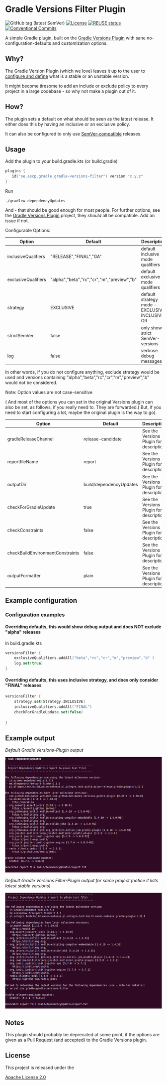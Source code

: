 # Gradle Versions Filter Plugin

![GitHub tag (latest SemVer)](https://img.shields.io/github/v/tag/janderssonse/gradle-versions-filter-plugin)
[![License](https://img.shields.io/badge/License-Apache%202.0-blue.svg)](https://opensource.org/licenses/Apache-2.0)
[![REUSE status](https://api.reuse.software/badge/github.com/janderssonse/gradle-versions-filter-plugin)](https://api.reuse.software/info/github.com/janderssonse/gradle-versions-filter-plugin)
[![Conventional Commits](https://img.shields.io/badge/Conventional%20Commits-1.0.0-yellow.svg)](https://conventionalcommits.org)

A simple Gradle plugin, built on the [Gradle Versions Plugin](https://github.com/ben-manes/gradle-versions-plugin) with sane no-configuration-defaults and customization options.


## Why?

The Gradle Version Plugin (which we love) leaves it up to the user to [configure and define](https://github.com/ben-manes/gradle-versions-plugin#revisions) what is a stable or an unstable version.

It might become tiresome to add an include or exclude policy to every project in a large codebase - so why not make a plugin out of it.

## How?

The plugin sets a default on what should be seen as the latest release.
It either does this by having an inclusive or an exclusive policy.

It can also be configured to only use [SemVer-compatible](https://semver.org/) releases.

## Usage

Add the plugin to your build.gradle.kts (or build.gradle)

```kotlin
plugins {
   id("se.ascp.gradle.gradle-versions-filter") version "x.y.z"
}
```

Run

```shell
./gradlew dependencyUpdates
```

And - that should be good enough for most people. For further options, see the [Gradle Versions Plugin](https://github.com/ben-manes/gradle-versions-plugin) project, they *should* all be compatible.
Add an issue if not.


Configurable Options:

| Option              | Default                                    | Description                                      |
|---------------------|--------------------------------------------|--------------------------------------------------|
| inclusiveQualifiers | "RELEASE","FINAL","GA"                     | default inclusive mode qualifiers                |
| exclusiveQualifiers | "alpha","beta","rc","cr","m","preview","b" | default exclusive mode qualifiers                |
| strategy            | EXCLUSIVE                                  | default strategy mode - EXCLUSIVE, INCLUSIVE, OR |
| strictSemVer        | false                                      | only show strict SemVer-versions                 |
| log                 | false                                      | verbose debug messages                           |

In other words, if you do not configure anything, exclude strategy would be used and versions containing "alpha","beta","rc","cr","m","preview","b" would not be considered.

Note: Option values are not case-sensitive

( And most of the options you can set in the original Versions plugin can also be set, as follows, if you really need to. They are forwarded.)
But, if you need to start configuring a lot, maybe the original plugin is the way to go).

| Option                           | Default                 | Description                             |
|----------------------------------|-------------------------|-----------------------------------------|
| gradleReleaseChannel             | release-candidate       | See the Versions Plugin for description |
| reportfileName                   | report                  | See the Versions Plugin for description |
| outputDir                        | build/dependencyUpdates | See the Versions Plugin for description |
| checkForGradleUpdate             | true                    | See the Versions Plugin for description |
| checkConstraints                 | false                   | See the Versions Plugin for description |
| checkBuildEnvironmentConstraints | false                   | See the Versions Plugin for description |
| outputFormatter                  | plain                   | See the Versions Plugin for description |

## Example configuration


### Configuration examples

#### Overriding defaults, this would show debug output and does NOT exclude "alpha" releases

In build.gradle.kts

```kotlin
versionsFilter {
    exclusiveQualifiers.addAll("beta","rc","cr","m","preview","b" )
    log.set(true)
}
```

#### Overriding defaults, this uses inclusive strategy, and does only consider "FINAL" releases

```kotlin
versionsFilter {
    strategy.set(Strategy.INCLUSIVE)
    inclusiveQualifiers.addAll("FINAL")
    checkForGradleUpdate.set(false)
    
}
```

## Example output


*Default Gradle Versions-Plugin output*

![Example of default Gradle versions output](<./img/gradleversionsplugin.png>)


*Default Gradle Versions Filter-Plugin output for same project (notice it lists latest stable versions)*

![Example of this plugins output](<./img/gradleversionsfilterplugin.png>)


## Notes

This plugin should probably be deprecated at some point, if the options are given as a Pull Request (and accepted) to the Gradle Versions plugin.

## License

This project is released under the

[Apache License 2.0](LICENSE)





